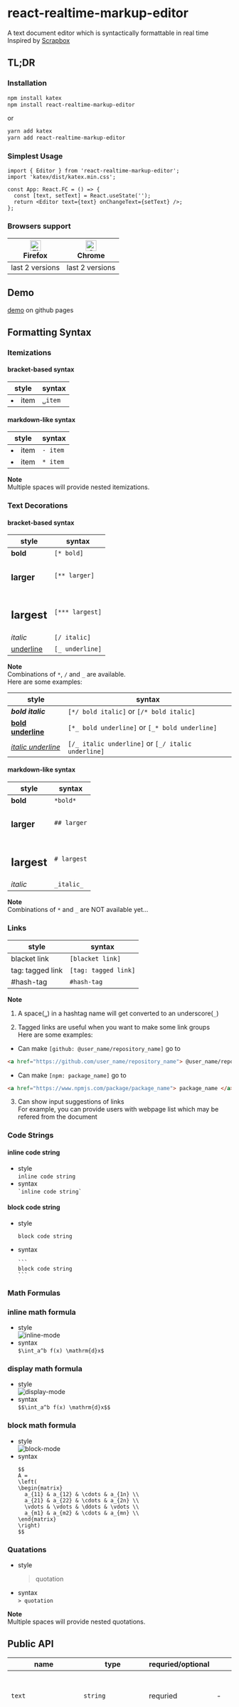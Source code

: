 # react-realtime-markup-editor

A text document editor which is syntactically formattable in real time  
Inspired by [Scrapbox](https://scrapbox.io/product)

## TL;DR

### Installation

```sh
npm install katex
npm install react-realtime-markup-editor
```

or

```sh
yarn add katex
yarn add react-realtime-markup-editor
```

### Simplest Usage

```tsx
import { Editor } from 'react-realtime-markup-editor';
import 'katex/dist/katex.min.css';

const App: React.FC = () => {
  const [text, setText] = React.useState('');
  return <Editor text={text} onChangeText={setText} />;
};
```

### Browsers support

| [<img src="https://raw.githubusercontent.com/alrra/browser-logos/master/src/firefox/firefox_48x48.png" alt="Firefox" width="24px" height="24px" />](http://godban.github.io/browsers-support-badges/)<br/>Firefox | [<img src="https://raw.githubusercontent.com/alrra/browser-logos/master/src/chrome/chrome_48x48.png" alt="Chrome" width="24px" height="24px" />](http://godban.github.io/browsers-support-badges/)<br/>Chrome |
| ----------------------------------------------------------------------------------------------------------------------------------------------------------------------------------------------------------------- | ------------------------------------------------------------------------------------------------------------------------------------------------------------------------------------------------------------- |
| last 2 versions                                                                                                                                                                                                   | last 2 versions                                                                                                                                                                                               |

## Demo

[demo](https://kumachan-mis.github.io/react-realtime-markup-editor) on github pages

## Formatting Syntax

### Itemizations

#### bracket-based syntax

| style         | syntax  |
| ------------- | ------- |
| <li>item</li> | `␣item` |

#### markdown-like syntax

| style         | syntax   |
| ------------- | -------- |
| <li>item</li> | `- item` |
| <li>item</li> | `* item` |

**Note**  
Multiple spaces will provide nested itemizations.

### Text Decorations

#### bracket-based syntax

| style            | syntax          |
| ---------------- | --------------- |
| <b>bold</b>      | `[* bold]`      |
| <h3>larger</h3>  | `[** larger]`   |
| <h2>largest</h2> | `[*** largest]` |
| <i>italic</i>    | `[/ italic]`    |
| <u>underline</u> | `[_ underline]` |

**Note**  
Combinations of `*`, `/` and `_` are available.  
Here are some examples:

| style                          | syntax                                             |
| ------------------------------ | -------------------------------------------------- |
| <b><i>bold italic</i></b>      | `[*/ bold italic]` or `[/* bold italic]`           |
| <b><u>bold underline</u></b>   | `[*_ bold underline]` or `[_* bold underline]`     |
| <i><u>italic underline</u></i> | `[/_ italic underline]` or `[_/ italic underline]` |

#### markdown-like syntax

| style            | syntax      |
| ---------------- | ----------- |
| <b>bold</b>      | `*bold*`    |
| <h3>larger</h3>  | `## larger` |
| <h2>largest</h2> | `# largest` |
| <i>italic</i>    | `_italic_`  |

**Note**  
Combinations of `*` and `_` are NOT available yet...

### Links

| style                   | syntax               |
| ----------------------- | -------------------- |
| <a>blacket link</a>     | `[blacket link]`     |
| <a>tag: tagged link</a> | `[tag: tagged link]` |
| <a>#hash-tag</a>        | `#hash-tag`          |

**Note**

1. A space(`␣`) in a hashtag name will get converted to an underscore(`_`)

2. Tagged links are useful when you want to make some link groups  
   Here are some examples:

- Can make `[github: @user_name/repository_name]` go to

```html
<a href="https://github.com/user_name/repository_name"> @user_name/repository_name </a>
```

- Can make `[npm: package_name]` go to

```html
<a href="https://www.npmjs.com/package/package_name"> package_name </a>
```

3. Can show input suggestions of links  
   For example, you can provide users with webpage list which may be refered from the document

### Code Strings

#### inline code string

- style  
  `inline code string`
- syntax  
  `` `inline code string` ``

#### block code string

- style
  ```
  block code string
  ```
- syntax
  ````
  ```
  block code string
  ```
  ````

### Math Formulas

### inline math formula

- style  
  ![inline-mode](figures/inline-mode.png)
- syntax  
  `$\int_a^b f(x) \mathrm{d}x$`

### display math formula

- style  
  ![display-mode](figures/display-mode.png)
- syntax  
  `$$\int_a^b f(x) \mathrm{d}x$$`

### block math formula

- style  
  ![block-mode](figures/block-mode.png)
- syntax
  ```
  $$
  A =
  \left(
  \begin{matrix}
    a_{11} & a_{12} & \cdots & a_{1n} \\
    a_{21} & a_{22} & \cdots & a_{2n} \\
    \vdots & \vdots & \ddots & \vdots \\
    a_{m1} & a_{m2} & \cdots & a_{mn} \\
  \end{matrix}
  \right)
  $$
  ```

### Quatations

- style
  > quotation
- syntax  
   `> quotation`

**Note**  
Multiple spaces will provide nested quotations.

## Public API

| name                 | type                                     | requried/optional | default                                   | description                                                                                                         |
| -------------------- | ---------------------------------------- | ----------------- | ----------------------------------------- | ------------------------------------------------------------------------------------------------------------------- |
| `text`               | `string`                                 | requried          | -                                         | syntactic text in `Editor`<br>you will use this like<br>`text={this.state.text}`                                    |
| `onChangeText`       | `(text: string) => void`                 | requried          | -                                         | callback function on `text` changed<br>you will use this like<br>`onChangeText={(text) => this.setState({ text })}` |
| `textProps`          | `TextProps`                              | optional          | see [TextProps](#TextProps)               | general settings of text<br>details: [TextProps](#TextProps)                                                        |
| `bracketLinkProps`   | `BracketLinkProps`                       | optional          | see [BracketLinkProps](#BracketLinkProps) | settings of bracket links<br>details: [BracketLinkProps](#BracketLinkProps)                                         |
| `hashTagProps`       | `HashTagProps`                           | optional          | see [HashTagProps](#HashTagProps)         | settings of hash tags<br>details: [BracketLinkProps](#HashTagProps)                                                 |
| `taggedLinkPropsMap` | `{ [tagName: string]: TaggedLinkProps }` | optional          | see [TaggedLinkProps](#TaggedLinkProps)   | key-value object which maps a tag name to settings of tagged links<br>details: [TaggedLinkProps](#TaggedLinkProps)  |
| `codeProps`          | `CodeProps`                              | optional          | see [CodeProps](#CodeProps)               | settings of code strings<br>details: [CodeProps](#CodeProps)                                                        |
| `formulaProps`       | `FormulaProps`                           | optional          | see [FormulaProps](#FormulaProps)         | settings of math formulas<br>details: [FormulaProps](#FormulaProps)                                                 |
| `readonly`           | `boolean`                                | optional          | `undefined` (falsy)                       | if `true`, make `text` uneditable                                                                                   |
| `className`          | `string`                                 | optional          | `undefined`                               | className of `Editor`                                                                                               |
| `style`              | `CSSProperties`                          | optional          | `undefined`                               | style of `Editor`                                                                                                   |

### TextProps

general settings of text

```ts
interface TextProps {
  suggestions?: string[];
  initialSuggestionIndex?: number;
}
```

- suggestions: input suggestions of normal texts  
  default: `[]`
- initialSuggestionIndex: index of focusd suggestion when showing the suggestion list  
  default: `0`

### BracketLinkProps

settings of bracket links

```ts
interface BracketLinkProps {
  anchorProps?: (linkName: string) => React.ComponentProps<'a'>;
  suggestions?: string[];
  initialSuggestionIndex?: number;
  disabled?: boolean;
}
```

**Attributes**

- anchorProps: given `linkName`, this function returns props of `<a>` tag and overridden style on hover  
  default: `undefined`
- suggestions: input suggestions of bracket links  
  default: `[]`
- initialSuggestionIndex: index of focusd suggestion when showing the suggestion list  
  default: `0`
- disabled: if `true`, syntax of bracket links is ignored  
  default: `undefined` (falsy)

### HashTagProps

settings of hash tags

```ts
interface HashTagProps {
  anchorProps?: (hashTagName: string) => React.ComponentProps<'a'>;
  suggestions?: string[];
  initialSuggestionIndex?: number;
  disabled?: boolean;
}
```

same as `BracketLinkProps`

### TaggedLinkProps

settings of tagged links

```ts
interface TaggedLinkProps {
  linkNameRegex?: RegExp;
  anchorProps?: (linkName: string) => React.ComponentProps<'a'>;
  suggestions?: string[];
  initialSuggestionIndex?: number;
  tagHidden?: boolean;
}
```

same as `BracketLinkProps` except `linkNameRegex` and `tagHidden`  
`disabled` property doesn't exist since you don't define a tag if you don't need it

**Attributes**

- linkNameRegex: regular expression of link names. This **MUST** be a subset of `defaultLinkNameRegex = /[^[\]]+/`  
  If `tagged link` does not match the pattern, `[tag: tagged link]` will be a BRACKET LINK whose name is `tag: tagged link`  
  default: `defaultLinkNameRegex`
- tagHidden: if `true`, `[tag: tagged link]` goes to `<a>tagged link</a>` instead of `<a>tag: tagged link</a>`

**Default**

```ts
export const defaultLinkNameRegex = /[^[\]]+/;
```

you can import `defaultLinkNameRegex` by adding

```ts
import { defaultLinkNameRegex } from 'react-realtime-markup-editor';
```

### CodeProps

settings of code strings

```ts
interface CodeProps {
  codeProps?: (code: string) => React.ComponentProps<'code'>;
  disabled?: boolean;
}
```

**Attributes**

- codeProps: given `code`, this function returns props of `<code>` tag  
  default: `undefined`
- disabled: if `true`, syntax of code strings is ignored  
  default: `undefined` (falsy)

### FormulaProps

settings of math formulas

```ts
interface FormulaProps {
  spanProps?: (formula: string) => React.ComponentProps<'span'>;
  disabled?: boolean;
}
```

**Attributes**

- spanProps: given `formula`, this function returns props of `<formula>` tag  
  default: `undefined`
- disabled: if `true`, syntax of math formulas is ignored  
  default: `undefined` (falsy)
